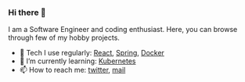 ### Hi there 👋

<!--
**AlQa-hOlic/AlQa-hOlic** is a ✨ _special_ ✨ repository because its `README.md` (this file) appears on your GitHub profile.
Here are some ideas to get you started:
-->

I am a Software Engineer and coding enthusiast. Here, you can browse through few of my hobby projects.

- 💪 Tech I use regularly: [React](https://reactjs.org/), [Spring](https://spring.io/), [Docker](https://www.docker.com/)
- 🔭 I’m currently learning: [Kubernetes](https://kubernetes.io/)
- 📫 How to reach me: [twitter](https://twitter.com/AlQahOlic47), [mail](mailto:rohit.k.kesavan@gmail.com)
